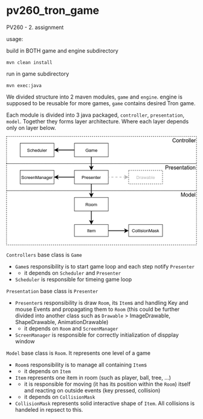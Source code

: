 # pv260_tron_game
PV260 - 2. assignment

usage:

build in BOTH game and engine subdirectory
```
mvn clean install 
```

run in game subdirectory
```
mvn exec:java
```

We divided structure into 2 maven modules, `game` and `engine`. engine is supposed to be reusable for more games, `game` contains desired Tron game.

Each module is divided into 3 java packaged, `controller`, `presentation`, `model`. Together they forms layer architecture. Where each layer depends only on layer below. 

![Architecture](architecture.png "Architecture")

`Controllers` base class is `Game`
 * `Game`s responsibility is to start game loop and each step notify `Presenter`
 * * it depends on `Scheduler` and `Presenter`
 * `Scheduler` is responsible for timeing game loop    

`Presentation` base class is `Presenter`
 * `Presenter`s responsibility is draw `Room`, its `Item`s and handling Key and mouse Events and propagating them to `Room` (this could be further divided into another class such as `Drawable` > ImageDrawable, ShapeDrawable, AnimationDrawable)
 * * it depends on `Room` and `ScreenManager`
 * `ScreenManager` is responsible for correctly initialization of dispplay window
 
`Model` base class is `Room`. It represents one level of a game
 * `Room`s responsibility is to manage all containing `Item`s
 * * it depends on `Item`
 * `Item` represents one item in room (such as player, ball, tree, ...)
 * * it is responsible for moving (it has its position within the `Room`) itself and reacting on outside events (key pressed, collision)
 * * it depends on `CollisionMask`
 * `CollisionMask` represents solid interactive shape of `Item`. All collisions is handeled in repsect to this.
 
 
